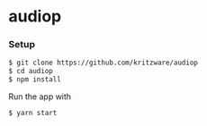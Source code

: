 # audiop

### Setup

```bash
$ git clone https://github.com/kritzware/audiop
$ cd audiop 
$ npm install
```

Run the app with

```bash
$ yarn start
```

